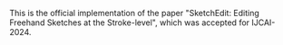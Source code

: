 This is the official implementation of the paper "SketchEdit: Editing Freehand Sketches at the Stroke-level", which was accepted for IJCAI-2024.
